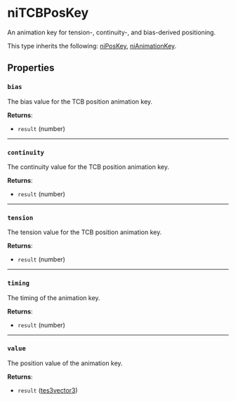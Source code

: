 # niTCBPosKey
<div class="search_terms" style="display: none">nitcbposkey, tcbposkey</div>

<!---
	This file is autogenerated. Do not edit this file manually. Your changes will be ignored.
	More information: https://github.com/MWSE/MWSE/tree/master/docs
-->

An animation key for tension-, continuity-, and bias-derived positioning.

This type inherits the following: [niPosKey](../types/niPosKey.md), [niAnimationKey](../types/niAnimationKey.md).
## Properties

### `bias`
<div class="search_terms" style="display: none">bias</div>

The bias value for the TCB position animation key.

**Returns**:

* `result` (number)

***

### `continuity`
<div class="search_terms" style="display: none">continuity</div>

The continuity value for the TCB position animation key.

**Returns**:

* `result` (number)

***

### `tension`
<div class="search_terms" style="display: none">tension</div>

The tension value for the TCB position animation key.

**Returns**:

* `result` (number)

***

### `timing`
<div class="search_terms" style="display: none">timing</div>

The timing of the animation key.

**Returns**:

* `result` (number)

***

### `value`
<div class="search_terms" style="display: none">value</div>

The position value of the animation key.

**Returns**:

* `result` ([tes3vector3](../types/tes3vector3.md))

